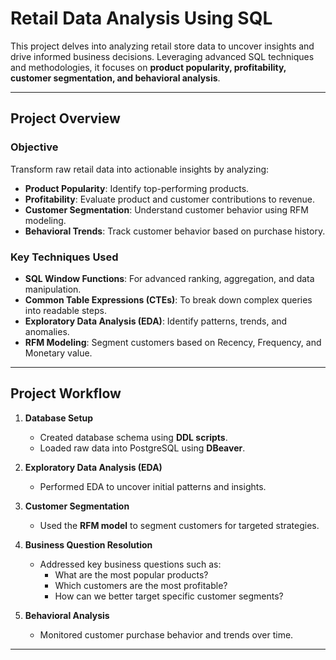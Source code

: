 # **Retail Data Analysis Using SQL**

This project delves into analyzing retail store data to uncover insights and drive informed business decisions. Leveraging advanced SQL techniques and methodologies, it focuses on **product popularity, profitability, customer segmentation, and behavioral analysis**.

---

## **Project Overview**

### **Objective**
Transform raw retail data into actionable insights by analyzing:
- **Product Popularity**: Identify top-performing products.
- **Profitability**: Evaluate product and customer contributions to revenue.
- **Customer Segmentation**: Understand customer behavior using RFM modeling.
- **Behavioral Trends**: Track customer behavior based on purchase history.

### **Key Techniques Used**
- **SQL Window Functions**: For advanced ranking, aggregation, and data manipulation.
- **Common Table Expressions (CTEs)**: To break down complex queries into readable steps.
- **Exploratory Data Analysis (EDA)**: Identify patterns, trends, and anomalies.
- **RFM Modeling**: Segment customers based on Recency, Frequency, and Monetary value.

---

## **Project Workflow**

1. **Database Setup**
   - Created database schema using **DDL scripts**.
   - Loaded raw data into PostgreSQL using **DBeaver**.
  
2. **Exploratory Data Analysis (EDA)**
   - Performed EDA to uncover initial patterns and insights.

3. **Customer Segmentation**
   - Used the **RFM model** to segment customers for targeted strategies.

4. **Business Question Resolution**
   - Addressed key business questions such as:
     - What are the most popular products?
     - Which customers are the most profitable?
     - How can we better target specific customer segments?

5. **Behavioral Analysis**
   - Monitored customer purchase behavior and trends over time.

---

